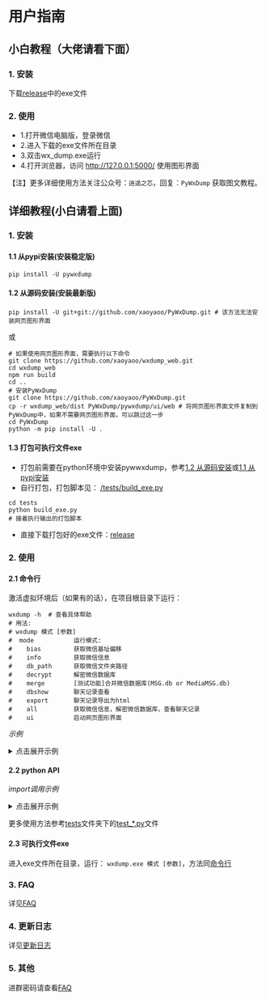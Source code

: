 # 用户指南

##  小白教程（大佬请看下面）

### 1. 安装

下载[release](https://github.com/xaoyaoo/PyWxDump/releases)中的exe文件

### 2. 使用

* 1.打开微信电脑版，登录微信
* 2.进入下载的exe文件所在目录
* 3.双击wx_dump.exe运行
* 4.打开浏览器，访问 http://127.0.0.1:5000/ 使用图形界面

【注】更多详细使用方法关注公众号：`逍遥之芯`，回复：`PyWxDump` 获取图文教程。

## 详细教程(小白请看上面)

### 1. 安装

#### 1.1 从pypi安装(安装稳定版)

```shell script
pip install -U pywxdump
```

#### 1.2 从源码安装(安装最新版)

```shell script
pip install -U git+git://github.com/xaoyaoo/PyWxDump.git # 该方法无法安装网页图形界面
```

或

```shell script
# 如果使用网页图形界面，需要执行以下命令
git clone https://github.com/xaoyaoo/wxdump_web.git
cd wxdump_web
npm run build
cd ..
# 安装PyWxDump
git clone https://github.com/xaoyaoo/PyWxDump.git
cp -r wxdump_web/dist PyWxDump/pywxdump/ui/web # 将网页图形界面文件复制到PyWxDump中，如果不需要网页图形界面，可以跳过这一步
cd PyWxDump
python -m pip install -U .
```

#### 1.3 打包可执行文件exe

* 打包前需要在python环境中安装pywwxdump，参考[1.2 从源码安装](#12-从源码安装安装最新版)或[1.1 从pypi安装](#11-从pypi安装安装稳定版)
* 自行打包，打包脚本见： [/tests/build_exe.py](https://github.com/xaoyaoo/PyWxDump/blob/master/tests/build_exe.py)

```shell
cd tests
python build_exe.py
# 接着执行输出的打包脚本
```

* 直接下载打包好的exe文件：[release](https://github.com/xaoyaoo/PyWxDump/releases)

### 2. 使用

#### 2.1 命令行

激活虚拟环境后（如果有的话），在项目根目录下运行：

```shell script
wxdump -h  # 查看具体帮助
# 用法: 
# wxdump 模式 [参数]
#  mode           运行模式:
#    bias         获取微信基址偏移
#    info         获取微信信息
#    db_path      获取微信文件夹路径
#    decrypt      解密微信数据库
#    merge        [测试功能]合并微信数据库(MSG.db or MediaMSG.db)
#    dbshow       聊天记录查看
#    export       聊天记录导出为html
#    all          获取微信信息，解密微信数据库，查看聊天记录
#    ui           启动网页图形界面
```

*示例*

<details>
<summary>点击展开示例</summary>

以下是示例命令：

##### 获取微信基址偏移

```bash
wxdump bias -h # 查看具体帮助
wxdump bias --mobile <手机号> --name <微信昵称> --account <微信账号> [--key <密钥>] [--db_path <已登录账号的微信文件夹路径>] [--version_list_path <微信版本偏移文件路径>]
```

##### 获取微信信息

```bash
wxdump info -h # 查看具体帮助
wxdump info [--version_list_path <微信版本偏移文件路径>]
```

##### 获取微信文件夹路径

```bash
wxdump db_path -h # 查看具体帮助
wxdump db_path [-r <需要的数据库名称>] [-wf <WeChat Files 路径>] [-id <wxid_>] 
```

##### 解密微信数据库

```bash
wxdump decrypt -h # 查看具体帮助
wxdump decrypt -k <密钥> -i <数据库路径(目录or文件)> [-o <输出路径>]
```

##### 查看聊天记录

```bash
wxdump dbshow -h # 查看具体帮助
wxdump dbshow -msg <解密后的 MSG.db 的路径> -micro <解密后的 MicroMsg.db 的路径> -media <解密后的 MediaMSG.db 的路径> [-fs <FileStorage 路径>]
```

##### 导出聊天记录为 HTML

```bash
wxdump export -h # 查看具体帮助
wxdump export -u <微信账号> -o <导出路径> -msg <解密后的 MSG.db 的路径> -micro <解密后的 MicroMsg.db 的路径> -media <解密后的 MediaMSG.db 的路径> [-fs <FileStorage 路径>]
```

##### 获取微信信息、解密数据库、查看聊天记录，一条命令搞定，开放端口5000，浏览器访问查看聊天记录（支持局域网其他机器访问）

```bash
wxdump all -h # 查看具体帮助
wxdump all
```

##### 启动网页图形界面

```bash
wxdump ui -h # 查看具体帮助
pywxdump ui
```

</details>

#### 2.2 python API

*import调用示例*

<details>
<summary>点击展开示例</summary>

```python
# 单独使用各模块，返回值一般为字典，参数参考命令行
from pywxdump import *

# ************************************************************************************************ #
# 获取微信基址偏移
args = {
    "mode": "bias",
    "mobile": "13800138000",  # 手机号
    "name": "微信昵称",  # 微信昵称
    "account": "微信账号",  # 微信账号
    "key": "密钥",  # 密钥（可选）
    "db_path": "已登录账号的微信文件夹路径",  # 微信文件夹路径（可选）
    "version_list_path": "微信版本偏移文件路径"  # 微信版本偏移文件路径（可选）
}
bias_addr = BiasAddr(args["account"], args["mobile"], args["name"], args["key"], args["db_path"])
result = bias_addr.run(True, args["version_list_path"])
# ************************************************************************************************ #
# 获取微信信息
wx_info = read_info(VERSION_LIST, True)

# 获取微信文件夹路径
args = {
    "mode": "db_path",
    "require_list": "all",  # 需要的数据库名称（可选）
    "wx_files": "WeChat Files",  # 'WeChat Files'路径（可选）
    "wxid": "wxid_",  # wxid_，用于确认用户文件夹（可选）
}
user_dirs = get_wechat_db(args["require_list"], args["wx_files"], args["wxid"], True)
# ************************************************************************************************ #
# 解密微信数据库
args = {
    "mode": "decrypt",
    "key": "密钥",  # 密钥
    "db_path": "数据库路径(目录or文件)",  # 数据库路径
    "out_path": "/path/to/decrypted"  # 输出路径（必须是目录）[默认为当前路径下decrypted文件夹]
}
result = batch_decrypt(args["key"], args["db_path"], args["out_path"], True)
# ************************************************************************************************ #
# 查看聊天记录
args = {
    "mode": "dbshow",
    "msg_path": "解密后的 MSG.db 的路径",  # 解密后的 MSG.db 的路径
    "micro_path": "解密后的 MicroMsg.db 的路径",  # 解密后的 MicroMsg.db 的路径
    "media_path": "解密后的 MediaMSG.db 的路径",  # 解密后的 MediaMSG.db 的路径
    "filestorage_path": "文件夹FileStorage的路径"  # 文件夹 FileStorage 的路径（用于显示图片）
}
from flask import Flask, request, jsonify, render_template, g
import logging

app = Flask(__name__, template_folder='./show_chat/templates')
app.logger.setLevel(logging.ERROR)


@app.before_request
def before_request():
    g.MSG_ALL_db_path = args["msg_path"]
    g.MicroMsg_db_path = args["micro_path"]
    g.MediaMSG_all_db_path = args["media_path"]
    g.FileStorage_path = args["filestorage_path"]
    g.USER_LIST = get_user_list(args["msg_path"], args["micro_path"])


app.register_blueprint(app_show_chat)
print("[+] 请使用浏览器访问 http://127.0.0.1:5000/ 查看聊天记录")
app.run(debug=False)
# ************************************************************************************************ #
# 导出聊天记录为 HTML
args = {
    "mode": "export",
    "username": "微信账号",  # 微信账号（聊天对象账号）
    "outpath": "/path/to/export",  # 导出路径
    "msg_path": "解密后的 MSG.db 的路径",  # 解密后的 MSG.db 的路径
    "micro_path": "解密后的 MicroMsg.db 的路径",  # 解密后的 MicroMsg.db 的路径
    "media_path": "解密后的 MediaMSG.db 的路径",  # 解密后的 MediaMSG.db 的路径
    "filestorage_path": "文件夹FileStorage的路径"  # 文件夹 FileStorage 的路径（用于显示图片）
}
export(args["username"], args["outpath"], args["msg_path"], args["micro_path"], args["media_path"],
       args["filestorage_path"])
```

</details>

更多使用方法参考[tests](../tests)文件夹下的[test_*.py](../tests/)文件

#### 2.3 可执行文件exe

进入exe文件所在目录，运行： `wxdump.exe 模式 [参数]`，方法同[命令行](#21-命令行)

### 3. FAQ

详见[FAQ](./FAQ.md)

### 4. 更新日志

详见[更新日志](./CHANGELOG.md)

### 5. 其他

进群密码请查看[FAQ](./FAQ.md)